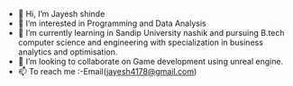 - 👋 Hi, I’m Jayesh shinde
- 👀 I’m interested in Programming and Data Analysis
- 🌱 I’m currently learning in Sandip University nashik and pursuing B.tech computer science and engineering with specialization in business analytics and optimisation.
- 💞️ I’m looking to collaborate on Game development using unreal engine.
- 📫 To reach me :-Email(jayesh4178@gmail.com)

<!---
JayeshS42/JayeshS42 is a ✨ special ✨ repository because its `README.md` (this file) appears on your GitHub profile.
You can click the Preview link to take a look at your changes.
--->
